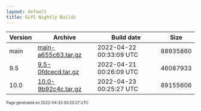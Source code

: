 ```yaml
---
layout: default
title: GLPI Nightly Builds
---
```


Version|Archive|Build date|Size
---|---|---|---
main|[main-a655c63.tar.gz](main-a655c63.tar.gz)|2022-04-22 00:33:09 UTC|88935860
9.5|[9.5-0fdcecd.tar.gz](9.5-0fdcecd.tar.gz)|2022-04-21 00:26:09 UTC|46087933
10.0|[10.0-9b92c4c.tar.gz](10.0-9b92c4c.tar.gz)|2022-04-23 00:25:27 UTC|89155606

<font size="1">Page generated on 2022-04-23 00:25:27 UTC</font>

